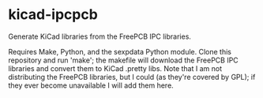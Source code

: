 kicad-ipcpcb
============

Generate KiCad libraries from the FreePCB IPC libraries.

Requires Make, Python, and the sexpdata Python module. Clone this repository
and run 'make'; the makefile will download the FreePCB IPC libraries and
convert them to KiCad .pretty libs. Note that I am not distributing the FreePCB
libraries, but I could (as they're covered by GPL); if they ever become
unavailable I will add them here.

